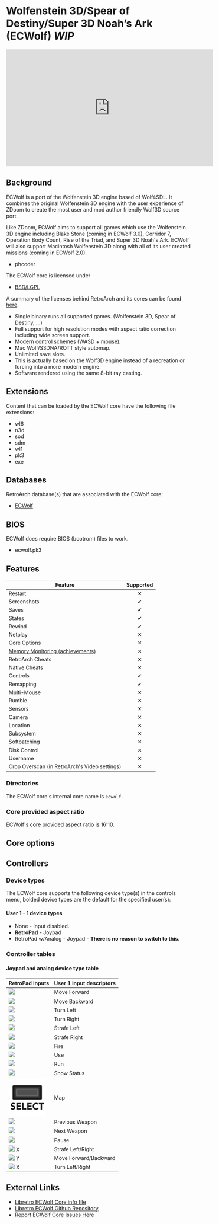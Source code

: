# Wolfenstein 3D/Spear of Destiny/Super 3D Noah’s Ark (ECWolf) *WIP*

<iframe width="560" height="315" src="https://www.youtube-nocookie.com/embed/1my0auvYH-I" title="YouTube video player" frameborder="0" allow="accelerometer; autoplay; clipboard-write; encrypted-media; gyroscope; picture-in-picture" allowfullscreen></iframe>

## Background

ECWolf is a port of the Wolfenstein 3D engine based of Wolf4SDL. It combines the original Wolfenstein 3D engine with the user experience of ZDoom to create the most user and mod author friendly Wolf3D source port.

Like ZDoom, ECWolf aims to support all games which use the Wolfenstein 3D engine including Blake Stone (coming in ECWolf 3.0), Corridor 7, Operation Body Count, Rise of the Triad, and Super 3D Noah's Ark. ECWolf will also support Macintosh Wolfenstein 3D along with all of its user created missions (coming in ECWolf 2.0).

- phcoder

The ECWolf core is licensed under

- [BSD/LGPL]()

A summary of the licenses behind RetroArch and its cores can be found [here](../development/licenses.md).

- Single binary runs all supported games. (Wolfenstein 3D, Spear of Destiny, ...)
- Full support for high resolution modes with aspect ratio correction including wide screen support.
- Modern control schemes (WASD + mouse).
- Mac Wolf/S3DNA/ROTT style automap.
- Unlimited save slots.
- This is actually based on the Wolf3D engine instead of a recreation or forcing into a more modern engine.
- Software rendered using the same 8-bit ray casting.

## Extensions

Content that can be loaded by the ECWolf core have the following file extensions:

- wl6
- n3d
- sod
- sdm
- wl1
- pk3
- exe

## Databases

RetroArch database(s) that are associated with the ECWolf core:

- [ECWolf](https://github.com/libretro/libretro-database/blob/master/rdb/Wolfenstein%203D.rdb)

## BIOS

ECWolf does require BIOS (bootrom) files to work.

- ecwolf.pk3

## Features

| Feature           | Supported |
|-------------------|:---------:|
| Restart           | ✕        |
| Screenshots       | ✔        |
| Saves             | ✔        |
| States            | ✔        |
| Rewind            | ✔        |
| Netplay           | ✕        |
| Core Options      | ✕         |
| [Memory Monitoring (achievements)](../guides/memorymonitoring.md) | ✕         |
| RetroArch Cheats  | ✕         |
| Native Cheats     | ✕         |
| Controls          | ✔        |
| Remapping         | ✔        |
| Multi-Mouse       | ✕         |
| Rumble            | ✕         |
| Sensors           | ✕         |
| Camera            | ✕         |
| Location          | ✕         |
| Subsystem         | ✕         |
| Softpatching      | ✕         |
| Disk Control      | ✕         |
| Username          | ✕         |
| Crop Overscan (in RetroArch's Video settings) | ✕         |

### Directories

The ECWolf core's internal core name is `ecwolf`.

### Core provided aspect ratio

ECWolf's core provided aspect ratio is 16:10.

## Core options

## Controllers

### Device types

The ECWolf core supports the following device type(s) in the controls menu, bolded device types are the default for the specified user(s):

#### User 1 - 1 device types

- None - Input disabled.
- **RetroPad** - Joypad
- RetroPad w/Analog - Joypad - **There is no reason to switch to this.**

### Controller tables

#### Joypad and analog device type table

| RetroPad Inputs                                | User 1 input descriptors |
|------------------------------------------------|--------------------------|
| ![](../image/retropad/retro_dpad_up.png)       | Move Forward             |
| ![](../image/retropad/retro_dpad_down.png)     | Move Backward            |
| ![](../image/retropad/retro_dpad_left.png)     | Turn Left                |
| ![](../image/retropad/retro_dpad_right.png)    | Turn Right               |
| ![](../image/retropad/retro_l1.png)            | Strafe Left              |
| ![](../image/retropad/retro_r1.png)            | Strafe Right             |
| ![](../image/retropad/retro_a.png)             | Fire                     |
| ![](../image/retropad/retro_b.png)             | Use                      |
| ![](../image/retropad/retro_x.png)             | Run                      |
| ![](../image/retropad/retro_y.png)             | Show Status              |
| ![](../image/retropad/retro_select.png)        | Map                      |
| ![](../image/retropad/retro_l2.png)            | Previous Weapon          |
| ![](../image/retropad/retro_r2.png)            | Next Weapon              |
| ![](../image/retropad/retro_start.png)         | Pause                    |
| ![](../image/retropad/retro_left_stick.png) X  | Strafe Left/Right        |
| ![](../image/retropad/retro_left_stick.png) Y  | Move Forward/Backward    |
| ![](../image/retropad/retro_right_stick.png) X | Turn Left/Right          |

## External Links

- [Libretro ECWolf Core info file](https://github.com/libretro/libretro-super/blob/master/dist/info/ecwolf_libretro.info)
- [Libretro ECWolf Github Repository](https://github.com/libretro/ecwolf)
- [Report ECWolf Core Issues Here](https://github.com/libretro/ecwolf/issues)
